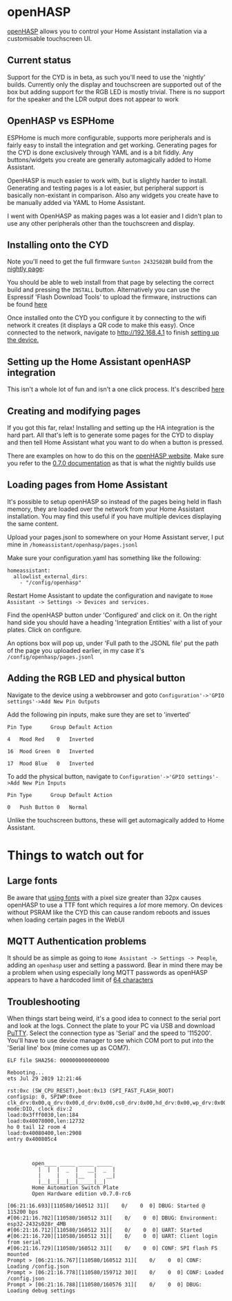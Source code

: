 # openHASP
[openHASP](https://www.openhasp.com) allows you to control your Home Assistant installation via a customisable touchscreen UI.

## Current status
Support for the CYD is in beta, as such you'll need to use the 'nightly' builds.  Currently only the display and touchscreen are supported out of the box but adding support for the RGB LED is mostly trivial.  There is no support for the speaker and the LDR output does not appear to work

## OpenHASP vs ESPHome
ESPHome is much more configurable, supports more peripherals and is fairly easy to install the integration and get working.  Generating pages for the CYD is done exclusively through YAML and is a bit fiddly.  Any buttons/widgets you create are generally automagically added to Home Assistant.

OpenHASP is much easier to work with, but is slightly harder to install.  Generating and testing pages is a lot easier, but peripheral support is basically non-existant in comparison.  Also any widgets you create have to be manually added via YAML to Home Assistant.


I went with OpenHASP as making pages was a lot easier and I didn't plan to use any other peripherals other than the touchscreen and display.

## Installing onto the CYD
Note you'll need to get the full firmware `Sunton 2432S028R` build from the [nightly page](https://nightly.openhasp.com/):


You should be able to web install from that page by selecting the correct build and pressing the `INSTALL` button.  Alternatively you can use the Espressif 'Flash Download Tools' to upload the firmware, instructions can be found [here](https://openhasp.haswitchplate.com/0.7.0/firmware/esp32/)

Once installed onto the CYD you configure it by connecting to the wifi network it creates (it displays a QR code to make this easy).  Once connected to the network, navigate to http://192.168.4.1 to finish [setting up the device.](https://www.openhasp.com/0.7.0/firmware/wifi-setup/)

## Setting up the Home Assistant openHASP integration
This isn't a whole lot of fun and isn't a one click process.  It's described [here](https://openhasp.haswitchplate.com/0.7.0/integrations/home-assistant/howto/)


## Creating and modifying pages
If you got this far, relax!  Installing and setting up the HA integration is the hard part.  All that's left is to generate some pages for the CYD to display and then tell Home Assistant what you want to do when a button is pressed.

There are examples on how to do this on the [openHASP website](https://www.openhasp.com/0.7.0/integrations/home-assistant/sampl_conf/).  Make sure you refer to the [0.7.0 documentation](https://www.openhasp.com/0.7.0/) as that is what the nightly builds use

## Loading pages from Home Assistant
It's possible to setup openHASP so instead of the pages being held in flash memory, they are loaded over the network from your Home Assistant installation.  You may find this useful if you have multiple devices displaying the same content.

Upload your pages.jsonl to somewhere on your Home Assistant server, I put mine in `/homeassistant/openhasp/pages.jsonl`

Make sure your configuration.yaml has something like the following:
```
homeassistant:
  allowlist_external_dirs:
    - "/config/openhasp"
```

Restart Home Assistant to update the configuration and navigate to `Home Assistant -> Settings -> Devices and services.`

Find the openHASP button under 'Configured' and click on it.  On the right hand side you should have a heading 'Integration Entities' with a list of your plates.  Click on configure.

An options box will pop up, under 'Full path to the JSONL file' put the path of the page you uploaded earlier, in my case it's `/config/openhasp/pages.jsonl`

## Adding the RGB LED and physical button
Navigate to the device using a webbrowser and goto `Configuration'->'GPIO settings'->Add New Pin Outputs`


Add the following pin inputs, make sure they are set to 'inverted'
```
Pin	Type	  Group	Default	Action

4	Mood Red	0	Inverted	

16	Mood Green	0	Inverted	

17	Mood Blue	0	Inverted	
```

To add the physical button, navigate to `Configuration'->'GPIO settings'->Add New Pin Inputs`
```
Pin	Type	  Group	Default	Action

0	Push Button	0	Normal
```
Unlike the touchscreen buttons, these will get automagically added to Home Assistant.


# Things to watch out for

## Large fonts
Be aware that [using fonts](https://www.openhasp.com/0.7.0/design/fonts/) with a pixel size greater than 32px causes openHASP to use a TTF font which requires a *lot* more memory.  On devices without PSRAM like the CYD this can cause random reboots and issues when loading certain pages in the WebUI

## MQTT Authentication problems
It should be as simple as going to `Home Assistant -> Settings -> People`, adding an `openhasp` user and setting a password.  Bear in mind there may be a problem when using especially long MQTT passwords as openHASP appears to have a hardcoded limit of [64 characters](https://github.com/HASwitchPlate/openHASP/blob/6cf4262f2356eaa686abe045ab01a5467a6963b1/include/hasp_conf.h#L16)

## Troubleshooting
When things start being weird, it's a good idea to connect to the serial port and look at the logs. Connect the plate to your PC via USB and download [PuTTY](https://www.chiark.greenend.org.uk/~sgtatham/putty/latest.html).  Select the connection type as 'Serial' and the speed to '115200'.  You'll have to use device manager to see which COM port to put into the 'Serial line' box (mine comes up as COM7).
```
ELF file SHA256: 0000000000000000

Rebooting...
ets Jul 29 2019 12:21:46

rst:0xc (SW_CPU_RESET),boot:0x13 (SPI_FAST_FLASH_BOOT)
configsip: 0, SPIWP:0xee
clk_drv:0x00,q_drv:0x00,d_drv:0x00,cs0_drv:0x00,hd_drv:0x00,wp_drv:0x00
mode:DIO, clock div:2
load:0x3fff0030,len:184
load:0x40078000,len:12732
ho 0 tail 12 room 4
load:0x40080400,len:2908
entry 0x400805c4



        open____ _____ _____ _____
          |  |  |  _  |   __|  _  |
          |     |     |__   |   __|
          |__|__|__|__|_____|__|
        Home Automation Switch Plate
        Open Hardware edition v0.7.0-rc6

[06:21:16.693][110580/160512 31][    0/    0  0] DBUG: Started @ 115200 bps
#[06:21:16.702][110580/160512 31][    0/    0  0] DBUG: Environment: esp32-2432s028r_4MB
#[06:21:16.712][110580/160512 31][    0/    0  0] UART: Started
#[06:21:16.720][110580/160512 31][    0/    0  0] UART: Client login from serial
#[06:21:16.729][110580/160512 31][    0/    0  0] CONF: SPI flash FS mounted
Prompt > [06:21:16.767][110580/160512 31][    0/    0  0] CONF: Loading /config.json
Prompt > [06:21:16.778][110580/159712 30][    0/    0  0] CONF: Loaded /config.json
Prompt > [06:21:16.788][110580/160576 31][    0/    0  0] DBUG: Loading debug settings
```
